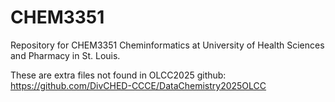 # CHEM3351
Repository for CHEM3351 Cheminformatics at University of Health Sciences and Pharmacy in St. Louis.

These are extra files not found in OLCC2025 github: https://github.com/DivCHED-CCCE/DataChemistry2025OLCC
